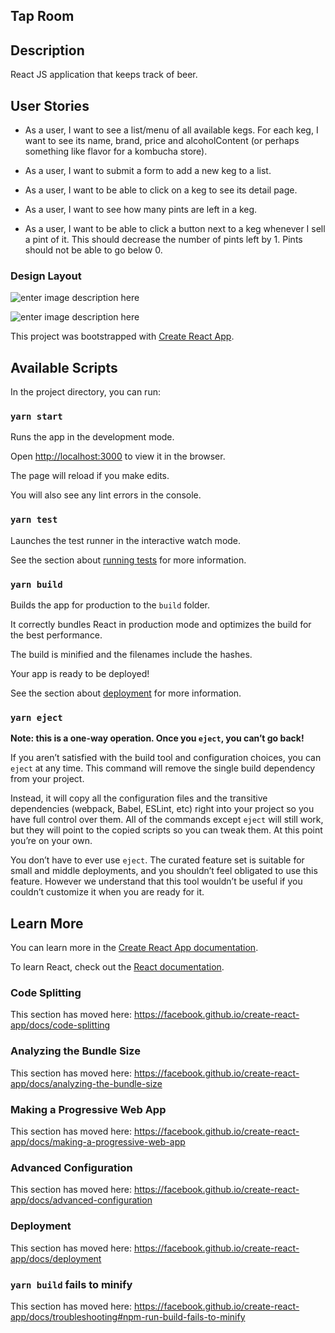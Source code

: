 
## Tap Room

## Description 

React JS application that keeps track of beer.

## User Stories

* As a user, I want to see a list/menu of all available kegs. For each keg, I want to see its name, brand, price and alcoholContent (or perhaps something like flavor for a kombucha store).

* As a user, I want to submit a form to add a new keg to a list.

* As a user, I want to be able to click on a keg to see its detail page.

* As a user, I want to see how many pints are left in a keg. 

* As a user, I want to be able to click a button next to a keg whenever I sell a pint of it. This should decrease the number of pints left by 1. Pints should not be able to go below 0.

  

### Design Layout

  ![enter image description here](https://lh3.googleusercontent.com/Gkq2viYuDRwVFLytbxzu6XR3jpbE_cWWds9fm3HkUJv7BTaEL2e54lbvXFYEgWXKlrb1mNqn0_w "1000mb")






![enter image description here](https://lh3.googleusercontent.com/jqnmC8yw8SPqMY_rJ71_lQt_DFlkj-ylQsWh285H1vWUxTkwz0xlS2BlelD3YG-9pwjKYntHcnU=s700  "Tap")

  

This project was bootstrapped with [Create React App](https://github.com/facebook/create-react-app).

  

  

## Available Scripts

  

  

In the project directory, you can run:

  

  

### `yarn start`

  

  

Runs the app in the development mode.<br  />

  

Open [http://localhost:3000](http://localhost:3000) to view it in the browser.

  

  

The page will reload if you make edits.<br  />

  

You will also see any lint errors in the console.

  

  

### `yarn test`

  

  

Launches the test runner in the interactive watch mode.<br  />

  

See the section about [running tests](https://facebook.github.io/create-react-app/docs/running-tests) for more information.

  

  

### `yarn build`

  

  

Builds the app for production to the `build` folder.<br  />

  

It correctly bundles React in production mode and optimizes the build for the best performance.

  

  

The build is minified and the filenames include the hashes.<br  />

  

Your app is ready to be deployed!

  

  

See the section about [deployment](https://facebook.github.io/create-react-app/docs/deployment) for more information.

  

  

### `yarn eject`

  

  

**Note: this is a one-way operation. Once you `eject`, you can’t go back!**

  

  

If you aren’t satisfied with the build tool and configuration choices, you can `eject` at any time. This command will remove the single build dependency from your project.

  

  

Instead, it will copy all the configuration files and the transitive dependencies (webpack, Babel, ESLint, etc) right into your project so you have full control over them. All of the commands except `eject` will still work, but they will point to the copied scripts so you can tweak them. At this point you’re on your own.

  

  

You don’t have to ever use `eject`. The curated feature set is suitable for small and middle deployments, and you shouldn’t feel obligated to use this feature. However we understand that this tool wouldn’t be useful if you couldn’t customize it when you are ready for it.

  

  

## Learn More

  

  

You can learn more in the [Create React App documentation](https://facebook.github.io/create-react-app/docs/getting-started).

  

  

To learn React, check out the [React documentation](https://reactjs.org/).

  

  

### Code Splitting

  

  

This section has moved here: https://facebook.github.io/create-react-app/docs/code-splitting

  

  

### Analyzing the Bundle Size

  

  

This section has moved here: https://facebook.github.io/create-react-app/docs/analyzing-the-bundle-size

  

  

### Making a Progressive Web App

  

  

This section has moved here: https://facebook.github.io/create-react-app/docs/making-a-progressive-web-app

  

  

### Advanced Configuration

  

  

This section has moved here: https://facebook.github.io/create-react-app/docs/advanced-configuration

  

  

### Deployment

  

  

This section has moved here: https://facebook.github.io/create-react-app/docs/deployment

  

  

### `yarn build` fails to minify

  

  

This section has moved here: https://facebook.github.io/create-react-app/docs/troubleshooting#npm-run-build-fails-to-minify